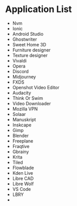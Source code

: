 # Application List

- Nvm
- Ionic
- Android Studio
- Ghostwriter
- Sweet Home 3D
- Furniture designer
- Texture designer
- Vivaldi
- Opera
- Discord
- Midjourney
- FXDS
- Openshot Video Editor
- Audacity
- Think Or Swim
- Video Downloader
- Mozilla VPN
- Solaar
- Manuskript
- Inskcape
- Gimp
- Blender
- Freeplane
- Fraqtive
- Gbrainy
- Krita
- Tiled
- Flowblade
- Kden Live
- Libre CAD
- Libre Wolf
- VS Code
- LBRY
- 
